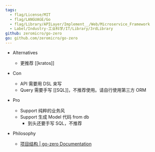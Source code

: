 ```yaml
---
tags:
  - flag/License/MIT
  - flag/LANGUAGE/Go
  - flag/Library/APILayer/Implement__/Web/Microservice_Framework
  - Label/Industry-工业科学/IT/Library/3rdLibrary
github: zeromicro/go-zero
go: github.com/zeromicro/go-zero
---
```


- Alternatives
    - 更推荐 [[kratos]]

- Con
    - API 需要用 DSL 来写
    - Query 需要手写 [[SQL]]，不推荐使用。请自行使用第三方 ORM

- Pro
    - Support 纯粹的业务风
    - Support 生成 Model 代码 from db
        - 到头还要手写 SQL，不推荐

- Philosophy
    - [项目结构 | go-zero Documentation](https://go-zero.dev/docs/concepts/layout)

